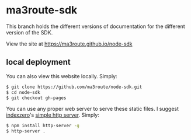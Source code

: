 
# ma3route-sdk

This branch holds the different versions of documentation for the different version of the SDK.

View the site at https://ma3route.github.io/node-sdk

## local deployment

You can also view this website locally. Simply:

```bash
$ git clone https://github.com/ma3route/node-sdk.git
$ cd node-sdk
$ git checkout gh-pages
```

You can use any proper web server to serve these static files. I suggest [indexzero](https://github.com/indexzero)'s [simple http server](https://github.com/indexzero/http-server). Simply:

```bash
$ npm install http-server -g
$ http-server .
```
